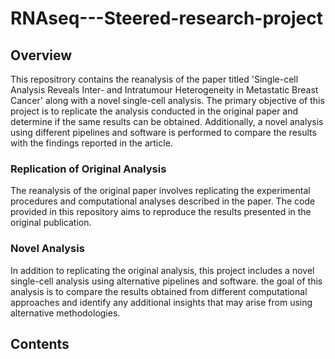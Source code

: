 # RNAseq---Steered-research-project
## Overview
This repositrory contains the reanalysis of the paper titled 'Single-cell Analysis Reveals Inter- and Intratumour Heterogeneity in Metastatic Breast Cancer' along with a novel single-cell analysis. The primary objective of this project is to replicate the analysis conducted in the original paper and determine if the same results can be obtained. Additionally, a novel analysis using different pipelines and software is performed to compare the results with the findings reported in the article.
### Replication of Original Analysis
The reanalysis of the original paper involves replicating the experimental procedures and computational analyses described in the paper. The code provided in this repository aims to reproduce the results presented in the original publication.
### Novel Analysis
In addition to replicating the original analysis, this project includes a novel single-cell analysis using alternative pipelines and software. the goal of this analysis is to compare the results obtained from different computational approaches and identify any additional insights that may arise from using alternative methodologies.
## Contents

